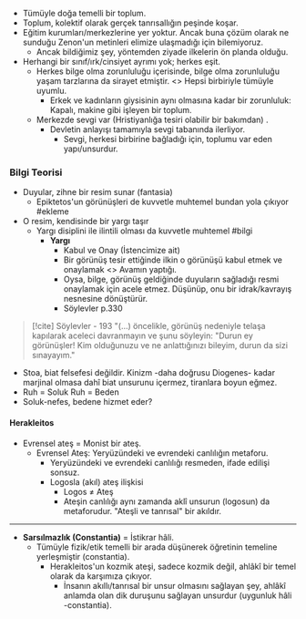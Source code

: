 - Tümüyle doğa temelli bir toplum.
- Toplum, kolektif olarak gerçek tanrısallığın peşinde koşar.
- Eğitim kurumları/merkezlerine yer yoktur. Ancak buna çözüm olarak ne sunduğu Zenon'un metinleri elimize ulaşmadığı için bilemiyoruz.
	- Ancak bildiğimiz şey, yöntemden ziyade ilkelerin ön planda olduğu.
- Herhangi bir sınıf/ırk/cinsiyet ayrımı yok; herkes eşit.
	- Herkes bilge olma zorunluluğu içerisinde, bilge olma zorunluluğu yaşam tarzlarına da sirayet etmiştir. <> Hepsi birbiriyle tümüyle uyumlu.  
		- Erkek ve kadınların giysisinin aynı olmasına kadar bir zorunluluk: Kapalı, makine gibi işleyen bir toplum.
	- Merkezde sevgi var (Hristiyanlığa tesiri olabilir bir bakımdan) .
		- Devletin anlayışı tamamıyla sevgi tabanında ilerliyor.
			- Sevgi, herkesi birbirine bağladığı için, toplumu var eden yapı/unsurdur.

### Bilgi Teorisi
- Duyular, zihne bir resim sunar (fantasia)
	- Epiktetos'un görünüşleri de kuvvetle muhtemel bundan yola çıkıyor #ekleme 
- O resim, kendisinde bir yargı taşır 
	- Yargı disiplini ile ilintili olması da kuvvetle muhtemel #bilgi 
		- **Yargı**
			- Kabul ve Onay (İstencimize ait)
			- Bir görünüş tesir ettiğinde ilkin o görünüşü kabul etmek ve onaylamak <> Avamın yaptığı.
			- Oysa, bilge, görünüş geldiğinde duyuların sağladığı resmi onaylamak için acele etmez. Düşünüp, onu bir idrak/kavrayış nesnesine dönüştürür.
			- Söylevler p.330

> [!cite] Söylevler - 193
> "(...) öncelikle, görünüş nedeniyle telaşa kapılarak aceleci davranmayın ve şunu söyleyin: "Durun ey görünüşler! Kim olduğunuzu ve ne anlattığınızı bileyim, durun da sizi sınayayım."


- Stoa, biat felsefesi değildir. Kinizm -daha doğrusu Diogenes- kadar marjinal olmasa dahî biat unsurunu içermez, tiranlara boyun eğmez.
- Ruh = Soluk 
  Ruh = Beden
- Soluk-nefes, bedene hizmet eder?


#### Herakleitos
- Evrensel ateş = Monist bir ateş.
	- Evrensel Ateş: Yeryüzündeki ve evrendeki canlılığın metaforu.
		- Yeryüzündeki ve evrendeki canlılığı resmeden, ifade edilişi sonsuz.
		- Logosla (akıl) ateş ilişkisi
			- Logos $\neq$ Ateş
			- Ateşin canlılığı aynı zamanda aklî unsurun (logosun) da metaforudur. "Ateşli ve tanrısal" bir akıldır.
---

- **Sarsılmazlık (Constantia)** = İstikrar hâli.
	- Tümüyle fizik/etik temelli bir arada düşünerek öğretinin temeline yerleşmiştir (constantia).
		- Herakleitos'un kozmik ateşi, sadece kozmik değil, ahlâkî bir temel olarak da karşımıza çıkıyor.
			- İnsanın akıllı/tanrısal bir unsur olmasını sağlayan şey, ahlâkî anlamda olan dik duruşunu sağlayan unsurdur (uygunluk hâli -constantia).